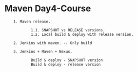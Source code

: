 # Maven Day4-Course

        1. Maven release.
        
                1.1. SNAPSHOT vs RELEASE versions.
                1.2. Local build & deploy with release version.

        2. Jenkins with maven. -- Only build
        
        3. Jenkins + Maven + Nexus.
        
                Build & deploy - SNAPSHOT version
                Build & deploy - release version
